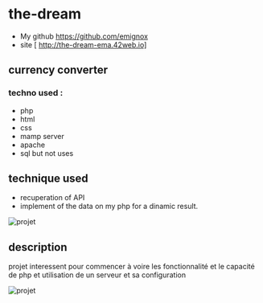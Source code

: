 # the-dream

- My github https://github.com/emignox
- site [ http://the-dream-ema.42web.io]

##  currency converter

### techno used :
- php 
- html
- css 
- mamp server 
- apache
-  sql  but not uses 

## technique used 

- recuperation of API 
- implement of the data on my php for a dinamic result.




![projet](screen.png)

## description
projet interessent pour commencer à voire les fonctionnalité et le capacité de php 
et  utilisation de un serveur et sa configuration

![projet](https://media.tenor.com/5eOEjPQOHlIAAAAM/money.gif)
